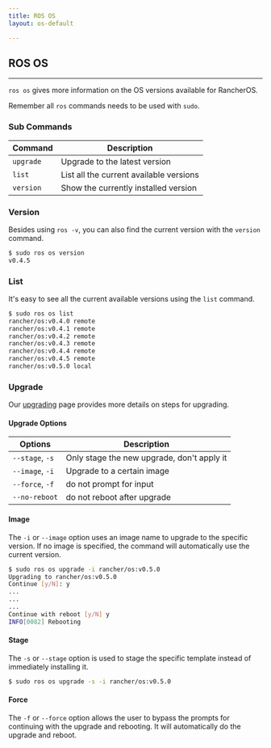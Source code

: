 ```yaml
---
title: ROS OS
layout: os-default

---
```


## ROS OS
---

`ros os` gives more information on the OS versions available for RancherOS. 

Remember all `ros` commands needs to be used with `sudo`. 

### Sub Commands

|Command | Description |
|--------|-------------|
|`upgrade` |	Upgrade to the latest version |
|`list`	|	List all the current available versions |
| `version` | Show the currently installed version|


### Version 

Besides using `ros -v`, you can also find the current version with the `version` command. 

```bash
$ sudo ros os version
v0.4.5
```

### List

It's easy to see all the current available versions using the `list` command. 

```bash
$ sudo ros os list
rancher/os:v0.4.0 remote
rancher/os:v0.4.1 remote
rancher/os:v0.4.2 remote
rancher/os:v0.4.3 remote
rancher/os:v0.4.4 remote
rancher/os:v0.4.5 remote
rancher/os:v0.5.0 local
```

### Upgrade

Our [upgrading]({{site.baseurl}}/os/upgrading/) page provides more details on steps for upgrading.

#### Upgrade Options

|Options | Description |
|--------|-------------|
|`--stage`, `-s`	|Only stage the new upgrade, don't apply it|
|`--image`, `-i` 	|Upgrade to a certain image|
|  `--force`, `-f` |	do not prompt for input|
|  `--no-reboot` |	do not reboot after upgrade |

#### Image

The `-i` or `--image` option uses an image name to upgrade to the specific version. If no image is specified, the command will automatically use the current version.

```bash
$ sudo ros os upgrade -i rancher/os:v0.5.0
Upgrading to rancher/os:v0.5.0
Continue [y/N]: y
...
...
...
Continue with reboot [y/N] y
INFO[0082] Rebooting 
```

#### Stage

The `-s` or `--stage` option is used to stage the specific template instead of immediately installing it. 

```bash
$ sudo ros os upgrade -s -i rancher/os:v0.5.0
```

#### Force 

The `-f` or `--force` option allows the user to bypass the prompts for continuing with the upgrade and rebooting. It will automatically do the upgrade and reboot.

<br>



